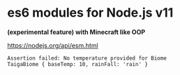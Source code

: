 # es6 modules for Node.js v11
**(experimental feature) with Minecraft like OOP**

https://nodejs.org/api/esm.html

```
Assertion failed: No temperature provided for Biome
TaigaBiome { baseTemp: 10, rainFall: 'rain' }
```